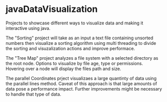 # javaDataVisualization
Projects to showcase different ways to visualize data and making it interactive using java.

The "Sorting" project will take as an input a text file containing unsorted numbers then visualize a sorting algorithm using multi threading to divide
the sorting and visuzalization actions and improve performace.

The "Tree Map" project analyzes a file system with a selected directory as the root node. Options to visualize by file age, type or permissions.
Hovering over a node will display the files path and size.

The parallel Coordinates prject visualizaes a large quantinty of data using the parallel lines method. Caveat of this approach is that large amounts of 
data pose a performance impact. Further improvements might be necessary to handle that type of data. 
